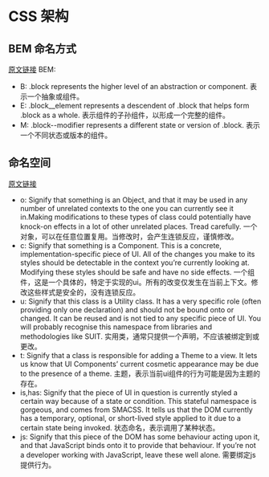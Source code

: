 # CSS 架构
## BEM 命名方式
[原文链接](https://csswizardry.com/2013/01/mindbemding-getting-your-head-round-bem-syntax/)
    BEM:
* B: .block represents the higher level of an abstraction or component.
         表示一个抽象或组件。
* E: .block__element represents a descendent of .block that helps form .block as a whole.
         表示组件的子孙组件，以形成一个完整的组件。
* M: .block--modifier represents a different state or version of .block.
         表示一个不同状态或版本的组件。
## 命名空间
[原文链接](https://csswizardry.com/2015/03/more-transparent-ui-code-with-namespaces/)
* o: Signify that something is an Object, and that it may be used in any number of unrelated 
         contexts to the one you can currently see it in.Making modifications to these types of class
         could potentially have knock-on effects in a lot of other unrelated places. Tread carefully.
         一个对象，可以在任意位置复用。当修改时，会产生连锁反应，谨慎修改。
* c: Signify that something is a Component. This is a concrete, implementation-specific piece of UI. 
         All of the changes you make to its styles should be detectable in the context you’re currently looking at.
         Modifying these styles should be safe and have no side effects.
         一个组件，这是一个具体的，特定于实现的ui。所有的改变仅发生在当前上下文。修改这些样式是安全的，没有连锁反应。
* u: Signify that this class is a Utility class. It has a very specific role (often providing only one declaration) 
         and should not be bound onto or changed. It can be reused and is not tied to any specific piece of UI. 
         You will probably recognise this namespace from libraries and methodologies like SUIT.
         实用类，通常只提供一个声明，不应该被绑定到或更改。
* t: Signify that a class is responsible for adding a Theme to a view. It lets us know that UI Components’ 
         current cosmetic appearance may be due to the presence of a theme.
         主题，表示当前ui组件的行为可能是因为主题的存在。
* is,has: Signify that the piece of UI in question is currently styled a certain way because of a state or condition. 
         This stateful namespace is gorgeous, and comes from SMACSS. It tells us that the DOM currently has a temporary,
         optional, or short-lived style applied to it due to a certain state being invoked.
         状态命名，表示调用了某种状态。
* js: Signify that this piece of the DOM has some behaviour acting upon it, and that JavaScript binds onto it to provide that behaviour.
         If you’re not a developer working with JavaScript, leave these well alone.
         需要绑定js提供行为。
